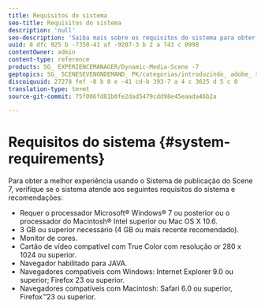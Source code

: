 ```yaml
---
title: Requisitos do sistema
seo-title: Requisitos do sistema
description: 'null'
seo-description: 'Saiba mais sobre os requisitos do sistema para obter a melhor experiência usando o Dynamic Media Classic. '
uuid: 8 dfc 925 b -7350-41 af -9207-3 b 2 a 743 c 0998
contentOwner: admin
content-type: reference
products: SG_ EXPERIENCEMANAGER/Dynamic-Media-Scene -7
geptopics: SG_ SCENESEVENONDEMAND_ PK/categorias/introduzindo_ adobe_ scene 7
discoiquuid: 27278 fef -8 b 0 e -41 cd-b 393-7 a 4 c 3625 d 5 c 0
translation-type: tm+mt
source-git-commit: 75f006fd81b0fe2dad5479cdd98e45eaada46b2a

---
```



# Requisitos do sistema {#system-requirements}

Para obter a melhor experiência usando o Sistema de publicação do Scene 7, verifique se o sistema atende aos seguintes requisitos do sistema e recomendações:

* Requer o processador Microsoft® Windows® 7 ou posterior ou o processador do Macintosh® Intel superior ou Mac OS X 10.6.
* 3 GB ou superior necessário (4 GB ou mais recente recomendado).
* Monitor de cores.
* Cartão de vídeo compatível com True Color com resolução or 280 x 1024 ou superior.
* Navegador habilitado para JAVA.
* Navegadores compatíveis com Windows: Internet Explorer 9.0 ou superior; Firefox 23 ou superior.
* Navegadores compatíveis com Macintosh: Safari 6.0 ou superior, Firefox™23 ou superior.

